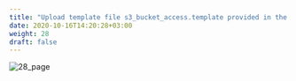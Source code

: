 ```yaml
---
title: "Upload template file s3_bucket_access.template provided in the workshop"
date: 2020-10-16T14:20:28+03:00
weight: 28
draft: false
---
```


 ![28_page](/images/module3/28_page.png)
